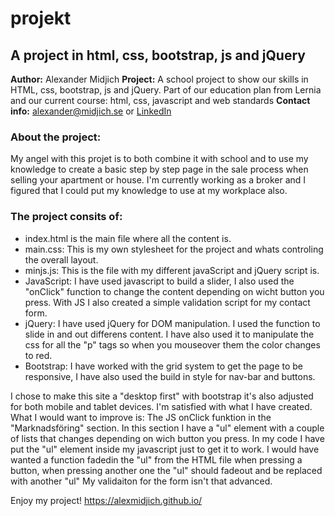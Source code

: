 # projekt
<h2>A project in html, css, bootstrap, js and jQuery</h2>

<b>Author:</b> Alexander Midjich
<b>Project:</b> A school project to show our skills in HTML, css, bootstrap, js and jQuery. Part of our education plan from Lernia and our current course: html, css, javascript and web standards
<b>Contact info:</b> alexander@midjich.se or <a href="https://www.linkedin.com/in/alexander-midjich-2031b751">LinkedIn</a>

<h3>About the project:</h3>

My angel with this projet is to both combine it with school and to use my knowledge to create a basic step by step page in the sale process when selling your apartment or house. I'm currently working as a broker and I figured that I could put my knowledge to use at my workplace also.

<h3>The project consits of:</h3>
<ul>
<li>index.html is the main file where all the content is.</li>
<li>main.css: This is my own stylesheet for the project and whats controling the overall layout.</li>
<li>minjs.js: This is the file with my different javaScript and jQuery script is.</li>
<li>JavaScript: I have used javascript to build a slider, I also used the "onClick" function to change the content depending on wicht button you press. With JS I also created a simple validation script for my contact form.</li>
<li>jQuery: I have used jQuery for DOM manipulation. I used the function to slide in and out differens content. I have also used it to manipulate the css for all the "p" tags so when you mouseover them the color changes to red.</li>
<li>Bootstrap: I have worked with the grid system to get the page to be responsive, I have also used the build in style for nav-bar and buttons.</li>
</ul>

I chose to make this site a "desktop first" with bootstrap it's also adjusted for both mobile and tablet devices.
I'm satisfied with what I have created.
What I would want to improve is:
The JS onClick funktion in the "Marknadsföring" section. In this section I have a "ul" element with a couple of lists that changes depending on wich button you press. In my code I have put the "ul" element inside my javascript just to get it to work. I would have wanted a function fadedin the "ul" from the HTML file when pressing a button, when pressing another one the "ul" should fadeout and be replaced with another "ul"
My validaiton for the form isn't that advanced.

Enjoy my project!
<a href="https://alexmidjich.github.io/">https://alexmidjich.github.io/</a>

